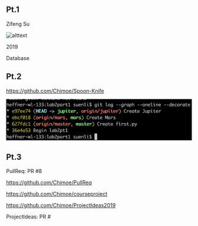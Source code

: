 ## Pt.1

Zifeng Su

![alttext](https://github.com/Chimoe/CSCI-4966-OSS-Lab/blob/master/lab1/pic.png)

2019

Database

## Pt.2

https://github.com/Chimoe/Spoon-Knife

![alttext](https://github.com/Chimoe/CSCI-4966-OSS/blob/master/img/Branch.png)

## Pt.3

PullReq: PR #8

https://github.com/Chimoe/PullReq

https://github.com/Chimoe/courseproject

https://github.com/Chimoe/ProjectIdeas2019

ProjectIdeas: PR #
